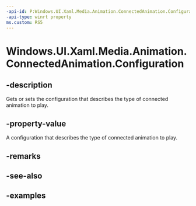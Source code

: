 ```yaml
---
-api-id: P:Windows.UI.Xaml.Media.Animation.ConnectedAnimation.Configuration
-api-type: winrt property
ms.custom: RS5
---
```


<!-- Property syntax.
public ConnectedAnimationConfiguration Configuration { get;  set; }
-->

# Windows.UI.Xaml.Media.Animation.ConnectedAnimation.Configuration

## -description
Gets or sets the configuration that describes the type of connected animation to play.

## -property-value

A configuration that describes the type of connected animation to play.

## -remarks

## -see-also

## -examples

